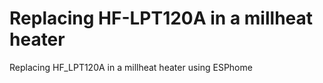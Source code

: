 # Replacing HF-LPT120A in a millheat heater
Replacing HF_LPT120A in a millheat heater using ESPhome
